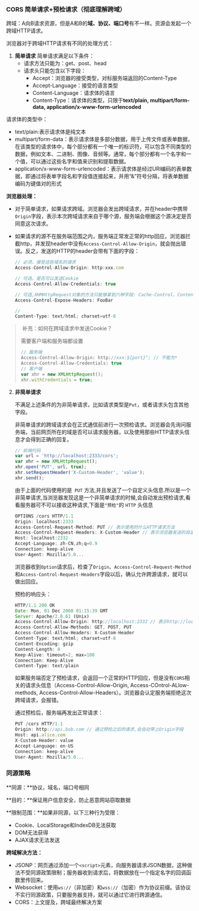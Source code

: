 ### CORS 简单请求+预检请求（彻底理解跨域）

跨域：A向B请求资源，但是A和B的**域、协议、端口号**有不一样。资源会发起一个跨域HTTP请求。

浏览器对于跨域HTTP请求有不同的处理方式：
1. **简单请求**
   简单请求满足以下条件：
   + 请求方法只能为：get、post、head
   + 请求头只能包含以下字段：
     + Accept：浏览器的接受类型，对标服务端返回的Content-Type
     + Accept-Language：接受的语言类型
     + Content-Language：请求体的语言
     + Content-Type：请求体的类型，只限于**text/plain, multipart/form-data, application/x-www-form-urlencoded**

请求体的类型中：
+ text/plain:表示请求体是纯文本
+ multipart/form-data：表示请求体是多部分数据，用于上传文件或表单数据，在该类型的请求体中，每个部分都有一个唯一的标识符，可以包含不同类型的数据，例如文本、二进制、图像、音频等。通常，每个部分都有一个名字和一个值，可以通过这些名字和值来识别和提取数据。
+ application/x-www-form-urlencoded：表示请求体是经过URl编码的表单数据，即通过将表单字段名和字段值连接起来，并用“&”符号分隔，将表单数据编码为键值对的形式



**浏览器处理：**

+ 对于简单请求，如果请求跨域。浏览器会发出跨域请求，并在header中携带`Origin`字段，表示本次跨域请求来自于哪个源，服务端会根据这个源决定是否同意这次请求。

+ 如果请求的源不在服务端范围之内，服务端正常发正常的http回应，浏览器拦截http，并发现header中没有`Access-Control-Allow-Origin`，就会抛出错误。反之，发送的HTTP的header会带有下面的字段：

  ~~~js
  // 必须，接受这些域名的请求
  Access-Control-Allow-Origin: http:xxx.com
  
  // 可选，是否可以发送Cookie
  Access-Control-Allow-Credentials: true
  
  // 可选,XHMHttpRequest对象的方法只能够拿到六种字段: Cache-Control、Content-Language、Content-Type、Expires、Last-Modified、Pragma ,如果想拿到其他的需要使用该字段指定。
  Access-Control-Expose-Headers: FooBar
  
  //
  Content-Type: text/html; charset=utf-8
  ~~~

> ​	补充：如何在跨域请求中发送Cookie？
>
> 需要客户端和服务端都设置
>
> ~~~js
> // 服务端
> Access-Control-Allow-Origin: http://xxx:${port}"; // 不能为*
> Access-Control-Allow-Credentials: true
> // 客户端
> var xhr = new XMLHttpRequest();
> xhr.withCredentials = true;
> ~~~



2. **非简单请求**

   不满足上述条件的为非简单请求，比如请求类型是`Put`，或者请求头包含其他字段。

   非简单请求的跨域请求会在正式通信前进行一次预检请求。浏览器会先询问服务端，当前网页所在的域是否可以请求服务器，以及使用那些HTTP请求头信息才会得到正确的回复。

   ~~~js
   // 前端代码
   var url = 'http://localhost:2333/cors';
   var xhr = new XMLHttpRequest();
   xhr.open('PUT', url, true);
   xhr.setRequestHeader('X-Custom-Header', 'value');
   xhr.send();
   ~~~

   由于上面的代码使用的是` PUT` 方法,并且发送了一个自定义头信息.所以是一个非简单请求,当浏览器发现这是一个非简单请求的时候,会自动发出预检请求,看看服务器可不可以接收这种请求,下面是`"预检"`的 `HTTP` 头信息

   ~~~js
   OPTIONS /cors HTTP/1.1
   Origin: localhost:2333
   Access-Control-Request-Method: PUT // 表示使用的什么HTTP请求方法
   Access-Control-Request-Headers: X-Custom-Header // 表示浏览器发送的自定义字段
   Host: localhost:2332
   Accept-Language: zh-CN,zh;q=0.9
   Connection: keep-alive
   User-Agent: Mozilla/5.0...
   ~~~

   浏览器收到`Option`请求后，检查了`Origin`、`Access-Control-Request-Method`和`Access-Control-Request-Headers`字段以后，确认允许跨源请求，就可以做出回应。

   预检的响应头：

   ~~~js
   HTTP/1.1 200 OK
   Date: Mon, 01 Dec 2008 01:15:39 GMT
   Server: Apache/2.0.61 (Unix)
   Access-Control-Allow-Origin: http://localhost:2332 // 表示http://localhost:2332可以访问数据
   Access-Control-Allow-Methods: GET, POST, PUT      
   Access-Control-Allow-Headers: X-Custom-Header    
   Content-Type: text/html; charset=utf-8
   Content-Encoding: gzip
   Content-Length: 0
   Keep-Alive: timeout=2, max=100
   Connection: Keep-Alive
   Content-Type: text/plain
   ~~~

   如果服务端否定了预检请求，会返回一个正常的HTTP回应，但是没有`CORS`相关的请求头信息（Access-Control-Allow-Origin, Access-COntrol-ALlow-methods, Access-Control-Allow-Headers）。浏览器会认定服务端拒绝这次跨域请求，会报错。

   通过预检后，服务端再发出正常请求：

   ~~~js
   PUT /cors HTTP/1.1
   Origin: http://api.bob.com // 通过预检之后的请求,会自动带上Origin字段
   Host: api.alice.com
   X-Custom-Header: value
   Accept-Language: en-US
   Connection: keep-alive
   User-Agent: Mozilla/5.0...
   ~~~

### 同源策略

**同源：**协议，域名，端口号相同

**目的：**保证用户信息安全，防止恶意网站窃取数据

**限制范围：**如果非同源，以下三种行为受限：

+ Cookie、LocalStorage和IndexDB无法获取
+ DOM无法获得
+ AJAX请求无法发送

**跨域解决方法：**

+ JSONP：网页通过添加一个`<script>`元素，向服务器请求JSON数据，这种做法不受同源政策限制；服务器收到请求后，将数据放在一个指定名字的回调函数里传回来。
+ Websocket：使用`ws://`（非加密）和`wss://`（加密）作为协议前缀。该协议不实行同源政策，只要服务器支持，就可以通过它进行跨源通信。
+ CORS：上文提及，跨域最终解决方案